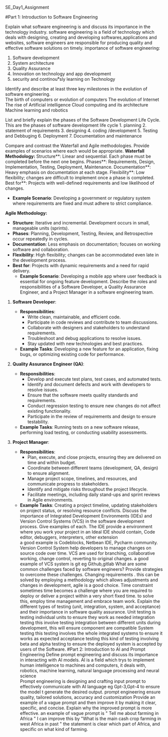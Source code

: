 SE_Day1_Assignment


#Part 1: Introduction to Software Engineering

Explain what software engineering is and discuss its importance in the technology industry.
 software engineering is a field of technology which deals with designing, creating and developing softwares,applications and websites, software engineers are responsible for producing quality and effective software solutions on timely.
 importance of software engineering:
   1. Software development 
   2. System architecture 
   3. Quality Assurance
   4. Innovation on technology and app development 
   5. security and continou⁸sly learning on Technology 
 

Identify and describe at least three key milestones in the evolution of software engineering.  
  The birth of computers or evolution of computers 
  The evolution of Internet 
  The rise of Artificial intelligence 
  Cloud computing and its architecture 
  Machine learning and robotics

List and briefly explain the phases of the Software Development Life Cycle.
   This are the phases of software development life cycle
       1. planning 
       2. statement of requirements 
       3. designing 
       4. coding /development 
       5. Testing and Debbuging 
       6. Deployment 
       7. Documentation and maintenance 
     
Compare and contrast the Waterfall and Agile methodologies. Provide examples of scenarios where each would be appropriate.
**Waterfall Methodology:**
Structure**: Linear and sequential. Each phase must be completed before the next one begins.
Phases**: Requirements, Design, Implementation, Testing, Deployment, Maintenance.
Documentation**: Heavy emphasis on documentation at each stage.
Flexibility**: Low flexibility; changes are difficult to implement once a phase is completed.
Best for**: Projects with well-defined requirements and low likelihood of changes. 
  - **Example Scenario**: Developing a government or regulatory system where requirements are fixed and must adhere to strict compliance.

**Agile Methodology:**

- **Structure**: Iterative and incremental. Development occurs in small, manageable units (sprints).
- **Phases**: Planning, Development, Testing, Review, and Retrospective occur repeatedly in cycles.
- **Documentation**: Less emphasis on documentation; focuses on working software and collaboration.
- **Flexibility**: High flexibility; changes can be accommodated even late in the development process.
- **Best for**: Projects with dynamic requirements and a need for rapid delivery.
  - **Example Scenario**: Developing a mobile app where user feedback is essential for ongoing feature development.
Describe the roles and responsibilities of a Software Developer, a Quality Assurance Engineer, and a Project Manager in a software engineering team.
1. **Software Developer**:
   - **Responsibilities**:
     - Write clean, maintainable, and efficient code.
     - Participate in code reviews and contribute to team discussions.
     - Collaborate with designers and stakeholders to understand requirements.
     - Troubleshoot and debug applications to resolve issues.
     - Stay updated with new technologies and best practices.
   - **Example Tasks**: Developing a new feature for an application, fixing bugs, or optimizing existing code for performance.

2. **Quality Assurance Engineer (QA)**:
   - **Responsibilities**:
     - Develop and execute test plans, test cases, and automated tests.
     - Identify and document defects and work with developers to resolve issues.
     - Ensure that the software meets quality standards and requirements.
     - Conduct regression testing to ensure new changes do not affect existing functionality.
     - Participate in the review of requirements and design to ensure testability.
   - **Example Tasks**: Running tests on a new software release, performing load testing, or conducting usability assessments.

3. **Project Manager**:
   - **Responsibilities**:
     - Plan, execute, and close projects, ensuring they are delivered on time and within budget.
     - Coordinate between different teams (development, QA, design) to ensure alignment.
     - Manage project scope, timelines, and resources, and communicate progress to stakeholders.
     - Identify and mitigate risks throughout the project lifecycle.
     - Facilitate meetings, including daily stand-ups and sprint reviews in Agile environments.
   - **Example Tasks**: Creating a project timeline, updating stakeholders on project status, or resolving resource conflicts.
Discuss the importance of Integrated Development Environments (IDEs) and Version Control Systems (VCS) in the software development process. Give examples of each.
  The IDE provide a environment where you work your project in
   an Ideal IDE should contain, Code editor,  debuggers,  interpreters, other extension  
   a good example is Codeblocks, Netbean IDE, Pycharm community.
 Version Control System help developers to manage changes on source code over time.
  VCS are used for branching, collaborative working, change control, reverting to original changes.
   a good example of VCS system is git eg Github,gitlab
What are some common challenges faced by software engineers? Provide strategies to overcome these challenges.
  Changing requirements .
     this can be solved by employing a methodology which allows adjustments and changes in development,  agile is a good choice.
  Time constraint 
    sometimes time becomes a challenge where you are required to deploy or deliver a project within a very short fixed time. 
    to solve this, employ time management and embrace team work.
Explain the different types of testing (unit, integration, system, and acceptance) and their importance in software quality assurance.
 Unit testing is testing individual units to ensure they work as needed
 integration testing this involve testing integration between different units during development, this will ensure component are compatible 
 System testing this testing involves the whole integrated systems to ensure it works as expected 
 acceptance testing this kind of testing involving beta and alpha testing to ensure the deployed system is accepted by users of the Software.
#Part 2: Introduction to AI and Prompt Engineering
Define prompt engineering and discuss its importance in interacting with AI models.
AI is a field which trys to implement human intelligence to machines and computers, it deals with, robotics, machine learning, natural language processing and neural science  
Prompt engineering is designing and crafting input prompt to effectively communicate with AI language eg Gpt-3,Gpt-4 to ensure the model t
generate the desired output.
 prompt engineering ensure quality, tailored solutions, accuracy and customization 
Provide an example of a vague prompt and then improve it by making it clear, specific, and concise. Explain why the improved prompt is more effective.
an example of vague prompt is " Tell me about farming in Africa "
I can improve this by "What is the main cash crop farming in west Africa in past " the statement is clear which part of Africa, and specific on what kind of farming.
